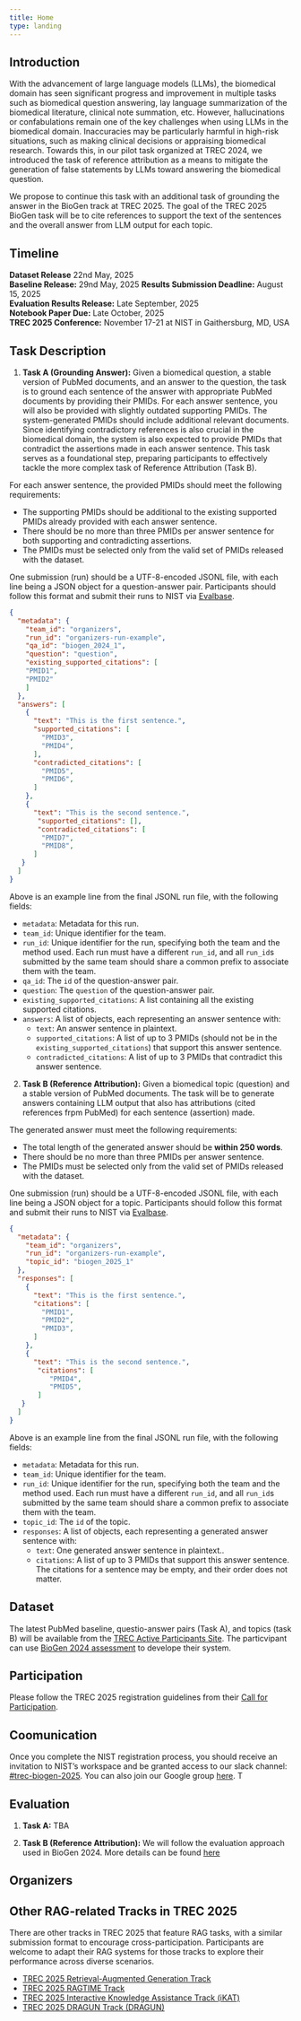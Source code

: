 ```yaml
---
title: Home
type: landing
---
```


## Introduction

With the advancement of large language models (LLMs), the biomedical domain has seen significant progress and improvement in multiple tasks such as biomedical question answering, lay language summarization of the biomedical literature, clinical note summation, etc. However, hallucinations or confabulations remain one of the key challenges when using LLMs in the biomedical domain. Inaccuracies may be particularly harmful in high-risk situations, such as making clinical decisions or appraising biomedical research. Towards this, in our pilot task organized at TREC 2024, we introduced the task of reference attribution as a means to mitigate the generation of false statements by LLMs toward answering the biomedical question. 


We propose to continue this task with an additional task of grounding the answer in the BioGen track at TREC 2025. The goal of the TREC 2025 BioGen task will be to cite references to support the text of the sentences and the overall answer from LLM output for each topic.
<!--more-->

<!-- This site is a demo of the Hugo Blox Documentation theme. For the full documentation on how to use this template, refer to the [Hugo Blox Documentation](https://docs.hugoblox.com/). -->


## Timeline

**Dataset Release** 22nd May, 2025  
**Baseline Release:** 29nd May, 2025 
**Results Submission Deadline:** August 15, 2025  
**Evaluation Results Release:** Late September, 2025  
**Notebook Paper Due:** Late October, 2025  
**TREC 2025 Conference:** November 17-21 at NIST in Gaithersburg, MD, USA


## Task Description

1. **Task A (Grounding Answer):** Given a biomedical question, a stable version of PubMed documents, and an answer to the question, the task is to ground each sentence of the answer with appropriate PubMed documents by providing their PMIDs. For each answer sentence, you will also be provided with slightly outdated supporting PMIDs. The system-generated PMIDs should include additional relevant documents. Since identifying contradictory references is also crucial in the biomedical domain, the system is also expected to provide PMIDs that contradict the assertions made in each answer sentence. This task serves as a foundational step, preparing participants to effectively tackle the more complex task of Reference Attribution (Task B).

For each answer sentence, the provided PMIDs should meet the following requirements:
- The supporting PMIDs should be additional to the existing supported PMIDs already provided with each answer sentence.
- There should be no more than three PMIDs per answer sentence for both supporting and contradicting assertions.
- The PMIDs must be selected only from the valid set of PMIDs released with the dataset.

One submission (run) should be a UTF-8-encoded JSONL file, with each line being a JSON object for a question-answer pair. Participants should follow this format and submit their runs to NIST via <a href="https://ir.nist.gov/evalbase/" target="_blank">Evalbase</a>.
```json
{
  "metadata": {
    "team_id": "organizers",
    "run_id": "organizers-run-example", 
    "qa_id": "biogen_2024_1",
    "question": "question",
    "existing_supported_citations": [
    "PMID1",
    "PMID2"
    ]
  },
  "answers": [
    {
      "text": "This is the first sentence.",
      "supported_citations": [
        "PMID3",
        "PMID4",
      ],
      "contradicted_citations": [
        "PMID5",
        "PMID6",
      ]
    },
    {
      "text": "This is the second sentence.",
       "supported_citations": [],
       "contradicted_citations": [
        "PMID7",
        "PMID8",
      ]
   }
  ]
}
```
Above is an example line from the final JSONL run file, with the following fields:
- `metadata`: Metadata for this run.
- `team_id`: Unique identifier for the team.
- `run_id`: Unique identifier for the run, specifying both the team and the method used. Each run must have a different `run_id`, and all `run_id`s submitted by the same team should share a common prefix to associate them with the team.
- `qa_id`: The `id` of the question-answer pair.
- `question`: The `question` of the question-answer pair.
- `existing_supported_citations`: A list containing all the existing supported citations.
- `answers`: A list of objects, each representing an answer sentence with:
  - `text`: An answer sentence in plaintext. 
  - `supported_citations`: A list of up to 3 PMIDs (should not be in the  `existing_supported_citations`) that support this answer sentence.
  - `contradicted_citations`: A list of up to 3 PMIDs that contradict this answer sentence.




2. **Task B (Reference Attribution):**  Given a biomedical topic (question) and a stable version of PubMed documents. The task will be to generate answers containing LLM output that also has attributions (cited references frpm PubMed) for each sentence (assertion) made.

The generated answer must meet the following requirements:
- The total length of the generated answer should be **within 250 words**.
- There should be no more than three PMIDs per answer sentence.
- The PMIDs must be selected only from the valid set of PMIDs released with the dataset.

One submission (run) should be a UTF-8-encoded JSONL file, with each line being a JSON object for a topic. Participants should follow this format and submit their runs to NIST via <a href="https://ir.nist.gov/evalbase/" target="_blank">Evalbase</a>.
```json
{
  "metadata": {
    "team_id": "organizers",
    "run_id": "organizers-run-example", 
    "topic_id": "biogen_2025_1"
  },
  "responses": [
    {
      "text": "This is the first sentence.",
      "citations": [
        "PMID1",
        "PMID2",
        "PMID3",
      ]
    },
    {
      "text": "This is the second sentence.",
       "citations": [
          "PMID4",
          "PMID5",
       ]
   }
  ]
}
```
Above is an example line from the final JSONL run file, with the following fields:
- `metadata`: Metadata for this run.
- `team_id`: Unique identifier for the team.
- `run_id`: Unique identifier for the run, specifying both the team and the method used. Each run must have a different `run_id`, and all `run_id`s submitted by the same team should share a common prefix to associate them with the team.
- `topic_id`: The `id` of the topic.
- `responses`: A list of objects, each representing a generated answer sentence with:
  - `text`: One generated answer sentence in plaintext.. 
  - `citations`: A list of up to 3 PMIDs that support this answer sentence. The citations for a sentence may be empty, and their order does not matter.


## Dataset
The latest PubMed baseline, questio-answer pairs (Task A), and topics (task B) will be available from the [TREC Active Participants Site](https://trec.nist.gov/act_part/act_part.html). The particvipant can use [BioGen 2024 assessment](https://pages.nist.gov/trec-browser/trec33/biogen/data/) to develope their system.

## Participation
Please follow the TREC 2025 registration guidelines from their <a href="https://trec.nist.gov/cfp.html" target="_blank">Call for Participation</a>. 

## Coomunication
Once you complete the NIST registration process, you should receive an invitation to NIST’s workspace and be granted access to our slack channel: <a href="https://nistgov.slack.com/archives/C08BU4AF3HB" target="_blank">#trec-biogen-2025</a>. You can also join our Google group [here](https://groups.google.com/g/trec-biogen). T


## Evaluation
1. **Task A:**
TBA

2. **Task B (Reference Attribution):**
We will follow the evaluation approach used in BioGen 2024. More details can be found [here](https://arxiv.org/abs/2411.18069)



## Organizers

## Other RAG-related Tracks in TREC 2025

There are other tracks in TREC 2025 that feature RAG tasks, with a similar submission format to encourage cross-participation. Participants are welcome to adapt their RAG systems for those tracks to explore their performance across diverse scenarios.

- <a href="https://trec-rag.github.io/" target="_blank">TREC 2025 Retrieval-Augmented Generation Track</a>
- <a href="https://trec-ragtime.github.io/" target="_blank">TREC 2025 RAGTIME Track</a>
- <a href="https://www.trecikat.com/" target="_blank">TREC 2025 Interactive Knowledge Assistance Track (iKAT)</a>
- <a href="https://trec-dragun.github.io/" target="_blank">TREC 2025 DRAGUN Track (DRAGUN)</a>